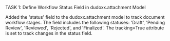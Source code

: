 TASK 1: Define Workflow Status Field in dudoxx.attachment Model

Added the 'status' field to the dudoxx.attachment model to track document workflow stages. The field includes the following statuses: 'Draft', 'Pending Review', 'Reviewed', 'Rejected', and 'Finalized'. The tracking=True attribute is set to track changes in the status field.
